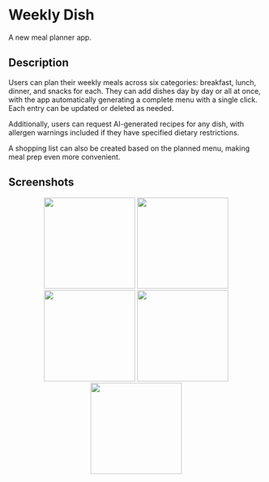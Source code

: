 # Weekly Dish

A new meal planner app.

## Description

Users can plan their weekly meals across six categories: breakfast, lunch, dinner, and snacks for each. They can add dishes day by day or all at once, with the app automatically generating a complete menu with a single click. Each entry can be updated or deleted as needed. 

Additionally, users can request AI-generated recipes for any dish, with allergen warnings included if they have specified dietary restrictions. 

A shopping list can also be created based on the planned menu, making meal prep even more convenient.

## Screenshots
<p align="center">
  <img src="https://github.com/user-attachments/assets/2750739c-cea3-4d96-ae6c-6df9056540c2" width="180" />
  <img src="https://github.com/user-attachments/assets/bf828476-fa49-4e14-abe0-50eefd8f4845" width="180" />
  <img src="https://github.com/user-attachments/assets/03f1a74c-ebd4-47ab-9e8f-dcdec5aa9c8c" width="180" />
  <img src="https://github.com/user-attachments/assets/eb362b34-ffe3-4d7c-a135-1ef075f31567" width="180" />
  <img src="https://github.com/user-attachments/assets/b8bac0b2-c892-4a07-8434-7e377f05a6c9" width="180" />
</p>

